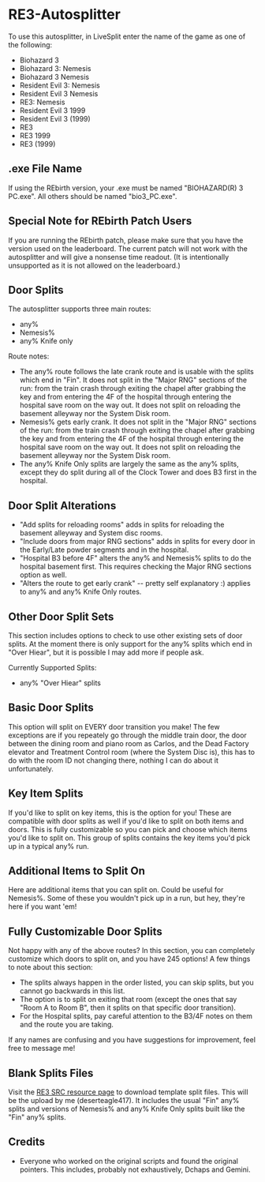 # RE3-Autosplitter

To use this autosplitter, in LiveSplit enter the name of the game as one of the following:
* Biohazard 3
* Biohazard 3: Nemesis
* Biohazard 3 Nemesis
* Resident Evil 3: Nemesis
* Resident Evil 3 Nemesis
* RE3: Nemesis
* Resident Evil 3 1999
* Resident Evil 3 (1999)
* RE3
* RE3 1999
* RE3 (1999)

## .exe File Name
If using the REbirth version, your .exe must be named "BIOHAZARD(R) 3 PC.exe". All others should be named "bio3_PC.exe".

## Special Note for REbirth Patch Users
If you are running the REbirth patch, please make sure that you have the version used on the leaderboard. The current patch will not work with the autosplitter and will give a nonsense time readout. (It is intentionally unsupported as it is not allowed on the leaderboard.)

## Door Splits

The autosplitter supports three main routes:
* any%
* Nemesis%
* any% Knife only

Route notes:
* The any% route follows the late crank route and is usable with the splits which end in "Fin". It does not split in the "Major RNG" sections of the run: from the train crash through exiting the chapel after grabbing the key and from entering the 4F of the hospital through entering the hospital save room on the way out. It does not split on reloading the basement alleyway nor the System Disk room.
* Nemesis% gets early crank. It does not split in the "Major RNG" sections of the run: from the train crash through exiting the chapel after grabbing the key and from entering the 4F of the hospital through entering the hospital save room on the way out. It does not split on reloading the basement alleyway nor the System Disk room.
* The any% Knife Only splits are largely the same as the any% splits, except they do split during all of the Clock Tower and does B3 first in the hospital.

## Door Split Alterations
* "Add splits for reloading rooms" adds in splits for reloading the basement alleyway and System disc rooms.
* "Include doors from major RNG sections" adds in splits for every door in the Early/Late powder segments and in the hospital.
* "Hospital B3 before 4F" alters the any% and Nemesis% splits to do the hospital basement first. This requires checking the Major RNG sections option as well.
* "Alters the route to get early crank" -- pretty self explanatory :) applies to any% and any% Knife Only routes.

## Other Door Split Sets

This section includes options to check to use other existing sets of door splits. At the moment there is only support for the any% splits which end in "Over Hiear", but it is possible I may add more if people ask.

Currently Supported Splits:
* any% "Over Hiear" splits

## Basic Door Splits

This option will split on EVERY door transition you make! The few exceptions are if you repeately go through the middle train door, the door between the dining room and piano room as Carlos, and the Dead Factory elevator and Treatment Control room (where the System Disc is), this has to do with the room ID not changing there, nothing I can do about it unfortunately.

## Key Item Splits

If you'd like to split on key items, this is the option for you! These are compatible with door splits as well if you'd like to split on both items and doors. This is fully customizable so you can pick and choose which items you'd like to split on. This group of splits contains the key items you'd pick up in a typical any% run.

## Additional Items to Split On

Here are additional items that you can split on. Could be useful for Nemesis%. Some of these you wouldn't pick up in a run, but hey, they're here if you want 'em!

## Fully Customizable Door Splits

Not happy with any of the above routes? In this section, you can completely customize which doors to split on, and you have 245 options! A few things to note about this section:
* The splits always happen in the order listed, you can skip splits, but you cannot go backwards in this list.
* The option is to split on exiting that room (except the ones that say "Room A to Room B", then it splits on that specific door transition).
* For the Hospital splits, pay careful attention to the B3/4F notes on them and the route you are taking.

If any names are confusing and you have suggestions for improvement, feel free to message me!

## Blank Splits Files

Visit the [RE3 SRC resource page](https://www.speedrun.com/re3/resources) to download template split files. This will be the upload by me (deserteagle417). It includes the usual "Fin" any% splits and versions of Nemesis% and any% Knife Only splits built like the "Fin" any% splits.

## Credits
* Everyone who worked on the original scripts and found the original pointers. This includes, probably not exhaustively, Dchaps and Gemini.
